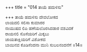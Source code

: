 +++
title = "014 ತಾಯೆ ಹದುಳಿಸು"

+++
ತಾಯೆ ಹದುಳಿಸು ದೇವಲೋಕದ  
ಲಾಯದಲಿ ಸಲಿಸಾ ಕುಮಾರರ  
ನಾಯುಷದ ಲಿಪಿ ಹಣೆಯಲೊರಸಿದಡಾರ ವಶವಿದಕೆ  
ರಾಯನಲಿ ಸೊಸೆಯರಿಗೆ ಮಿಕ್ಕಬು  
ಜಾಯತಾಕ್ಷಿಯರಿಗೆ ವಿಶೋಕದ  
ಬಾಯಿನವ ಕೊಡಿಸೆಂದನಾ ಮುನಿ ಸುಬಲನಂದನೆಗೆ     ॥14॥